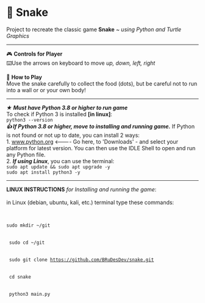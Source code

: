 # 🐍 Snake
Project to recreate the classic game **Snake** ~ _using Python and Turtle Graphics_
_______________________________________________________________

<t>🎮  **Controls for Player**                                       
⌨️Use the arrows on keyboard to move _up, down, left, right_<br>
 
<t>🤷  **How to Play** <br>
Move the snake carefully to collect the food (dots), 
but be careful not to run into a wall or or your own body!
                                                                                                          
__________________________________________________________________________________________________________


**_★ Must have Python 3.8 or higher to run game_**<br>
	<t>To check if Python 3 is installed **[in linux]**:<br>
`python3 --version`<br>
**_👍 If Python 3.8 or higher, move to installing and running game._** If Python is not found or not up to date, you can install
2 ways:<br>
<t>1. www.python.org <---- Go here, to 'Downloads' - and select your platform for latest version. You can then use the IDLE Shell
to open and run any Python file.<br>
<t>2. **_If using Linux_**, you can use the terminal:<br>
`sudo apt update && sudo apt upgrade -y`<br>
`sudo apt install python3 -y`<br>


__________________________________________________________________________________________________________

**LINUX INSTRUCTIONS** _for Installing and running the game_:<br><br>
in Linux (debian, ubuntu, kali, etc.) terminal type these commands:<br><br>
<code>	
sudo mkdir ~/git      
</code><br>
<code>
sudo cd ~/git       
</code><br>
<code>
sudo git clone https://github.com/BRuDesDev/snake.git      
</code><br>
<code>
cd snake       
</code><br>
<code>
python3 main.py				
</code><br>
